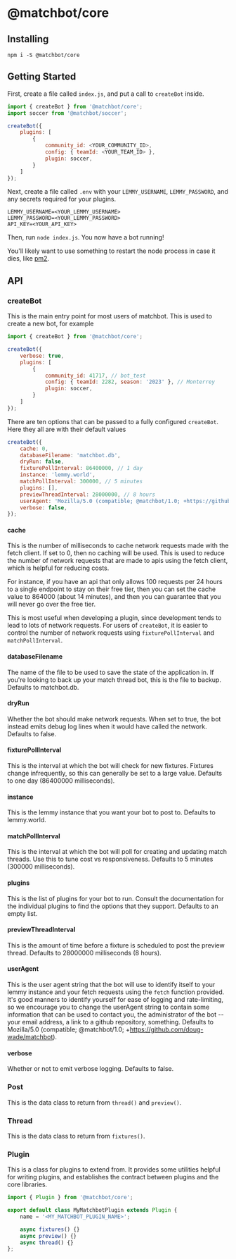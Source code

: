 # @matchbot/core

## Installing

```shell
npm i -S @matchbot/core
```

## Getting Started

First, create a file called `index.js`, and put a call to `createBot` inside.

```js
import { createBot } from '@matchbot/core';
import soccer from '@matchbot/soccer';

createBot({
    plugins: [
        {
            community_id: <YOUR_COMMUNITY_ID>,
            config: { teamId: <YOUR_TEAM_ID> },
            plugin: soccer,
        }
    ]
});
```

Next, create a file called `.env` with your `LEMMY_USERNAME`, `LEMMY_PASSWORD`, and any secrets required for your plugins.

```env
LEMMY_USERNAME=<YOUR_LEMMY_USERNAME>
LEMMY_PASSWORD=<YOUR_LEMMY_PASSWORD>
API_KEY=<YOUR_API_KEY>
```

Then, run `node index.js`. You now have a bot running!

You'll likely want to use something to restart the node process in case it dies, like [pm2](https://pm2.keymetrics.io/).

## API

### createBot

This is the main entry point for most users of matchbot. This is used to create a new bot, for example

```js
import { createBot } from '@matchbot/core';

createBot({
    verbose: true,
    plugins: [
        {
            community_id: 41717, // bot_test
            config: { teamId: 2282, season: '2023' }, // Monterrey
            plugin: soccer,
        }
    ]
});
```

There are ten options that can be passed to a fully configured `createBot`. Here they all are with their default values

```javascript
createBot({
    cache: 0,
    databaseFilename: 'matchbot.db',
    dryRun: false,
    fixturePollInterval: 86400000, // 1 day
    instance: 'lemmy.world',
    matchPollInterval: 300000, // 5 minutes
    plugins: [],
    previewThreadInterval: 28000000, // 8 hours
    userAgent: 'Mozilla/5.0 (compatible; @matchbot/1.0; +https://github.com/doug-wade/matchbot)',
    verbose: false,
});
```

#### cache

This is the number of milliseconds to cache network requests made with the fetch client. If set to 0, then no caching will be used. This is used to reduce the number of network requests that are made to apis using the fetch client, which is helpful for reducing costs.

For instance, if you have an api that only allows 100 requests per 24 hours to a single endpoint to stay on their free tier, then you can set the cache value to 864000 (about 14 minutes), and then you can guarantee that you will never go over the free tier.

This is most useful when developing a plugin, since development tends to lead to lots of network requests. For users of `createBot`, it is easier to control the number of network requests using `fixturePollInterval` and `matchPollInterval`.

#### databaseFilename

The name of the file to be used to save the state of the application in. If you're looking to back up your match thread bot, this is the file to backup. Defaults to matchbot.db.

#### dryRun

Whether the bot should make network requests. When set to true, the bot instead emits debug log lines when it would have called the network. Defaults to false.

#### fixturePollInterval

This is the interval at which the bot will check for new fixtures. Fixtures change infrequently, so this can generally be set to a large value. Defaults to one day (86400000 milliseconds).

#### instance

This is the lemmy instance that you want your bot to post to. Defaults to lemmy.world.

#### matchPollInterval

This is the interval at which the bot will poll for creating and updating match threads. Use this to tune cost vs responsiveness. Defaults to 5 minutes (300000 milliseconds).

#### plugins

This is the list of plugins for your bot to run. Consult the documentation for the individual plugins to find the options that they support. Defaults to an empty list.

#### previewThreadInterval

This is the amount of time before a fixture is scheduled to post the preview thread. Defaults to 28000000 milliseconds (8 hours).

#### userAgent

This is the user agent string that the bot will use to identify itself to your lemmy instance and your fetch requests using the `fetch` function provided. It's good manners to identify yourself for ease of logging and rate-limiting, so we encourage you to change the userAgent string to contain some information that can be used to contact you, the administrator of the bot -- your email address, a link to a github repository, something. Defaults to Mozilla/5.0 (compatible; @matchbot/1.0; +https://github.com/doug-wade/matchbot).

#### verbose

Whether or not to emit verbose logging. Defaults to false.

### Post

This is the data class to return from `thread()` and `preview()`.

### Thread

This is the data class to return from `fixtures()`.

### Plugin

This is a class for plugins to extend from. It provides some utilities helpful for writing plugins, and establishes the contract between plugins and the core libraries.

```javascript
import { Plugin } from '@matchbot/core';

export default class MyMatchbotPlugin extends Plugin {
    name = '<MY_MATCHBOT_PLUGIN_NAME>';

    async fixtures() {}
    async preview() {}
    async thread() {}
};
```
